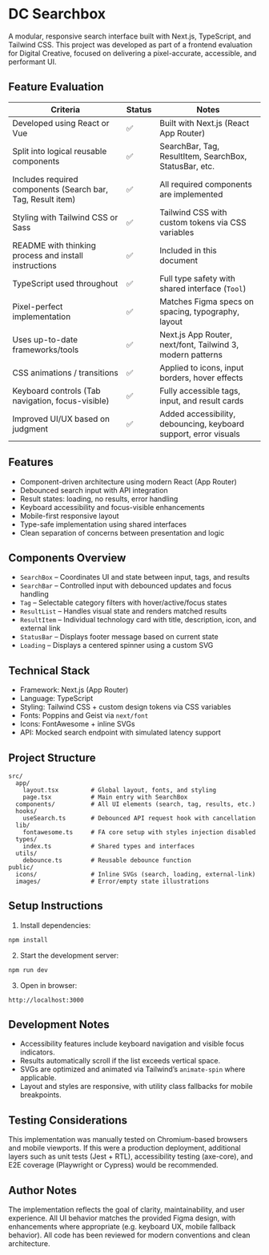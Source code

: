 # DC Searchbox

A modular, responsive search interface built with Next.js, TypeScript, and Tailwind CSS. This project was developed as part of a frontend evaluation for Digital Creative, focused on delivering a pixel-accurate, accessible, and performant UI.

## Feature Evaluation

| Criteria                                                                 | Status   | Notes                                                                 |
|--------------------------------------------------------------------------|----------|-----------------------------------------------------------------------|
| Developed using React or Vue                                             | ✅       | Built with Next.js (React App Router)                                |
| Split into logical reusable components                                   | ✅       | SearchBar, Tag, ResultItem, SearchBox, StatusBar, etc.               |
| Includes required components (Search bar, Tag, Result item)             | ✅       | All required components are implemented                              |
| Styling with Tailwind CSS or Sass                                        | ✅       | Tailwind CSS with custom tokens via CSS variables                    |
| README with thinking process and install instructions                    | ✅       | Included in this document                                            |
| TypeScript used throughout                                               | ✅       | Full type safety with shared interface (`Tool`)                      |
| Pixel-perfect implementation                                             | ✅       | Matches Figma specs on spacing, typography, layout                   |
| Uses up-to-date frameworks/tools                                         | ✅       | Next.js App Router, next/font, Tailwind 3, modern patterns           |
| CSS animations / transitions                                             | ✅       | Applied to icons, input borders, hover effects                       |
| Keyboard controls (Tab navigation, focus-visible)                       | ✅       | Fully accessible tags, input, and result cards                       |
| Improved UI/UX based on judgment                                         | ✅       | Added accessibility, debouncing, keyboard support, error visuals     |

## Features

- Component-driven architecture using modern React (App Router)
- Debounced search input with API integration
- Result states: loading, no results, error handling
- Keyboard accessibility and focus-visible enhancements
- Mobile-first responsive layout
- Type-safe implementation using shared interfaces
- Clean separation of concerns between presentation and logic

## Components Overview

- `SearchBox` – Coordinates UI and state between input, tags, and results
- `SearchBar` – Controlled input with debounced updates and focus handling
- `Tag` – Selectable category filters with hover/active/focus states
- `ResultList` – Handles visual state and renders matched results
- `ResultItem` – Individual technology card with title, description, icon, and external link
- `StatusBar` – Displays footer message based on current state
- `Loading` – Displays a centered spinner using a custom SVG

## Technical Stack

- Framework: Next.js (App Router)
- Language: TypeScript
- Styling: Tailwind CSS + custom design tokens via CSS variables
- Fonts: Poppins and Geist via `next/font`
- Icons: FontAwesome + inline SVGs
- API: Mocked search endpoint with simulated latency support

## Project Structure

```
src/
  app/
    layout.tsx         # Global layout, fonts, and styling
    page.tsx           # Main entry with SearchBox
  components/          # All UI elements (search, tag, results, etc.)
  hooks/
    useSearch.ts       # Debounced API request hook with cancellation
  lib/
    fontawesome.ts     # FA core setup with styles injection disabled
  types/
    index.ts           # Shared types and interfaces
  utils/
    debounce.ts        # Reusable debounce function
public/
  icons/               # Inline SVGs (search, loading, external-link)
  images/              # Error/empty state illustrations
```

## Setup Instructions

1. Install dependencies:

```bash
npm install
```

2. Start the development server:

```bash
npm run dev
```

3. Open in browser:

```
http://localhost:3000
```

## Development Notes

- Accessibility features include keyboard navigation and visible focus indicators.
- Results automatically scroll if the list exceeds vertical space.
- SVGs are optimized and animated via Tailwind’s `animate-spin` where applicable.
- Layout and styles are responsive, with utility class fallbacks for mobile breakpoints.

## Testing Considerations

This implementation was manually tested on Chromium-based browsers and mobile viewports. If this were a production deployment, additional layers such as unit tests (Jest + RTL), accessibility testing (axe-core), and E2E coverage (Playwright or Cypress) would be recommended.

## Author Notes

The implementation reflects the goal of clarity, maintainability, and user experience. All UI behavior matches the provided Figma design, with enhancements where appropriate (e.g. keyboard UX, mobile fallback behavior). All code has been reviewed for modern conventions and clean architecture.